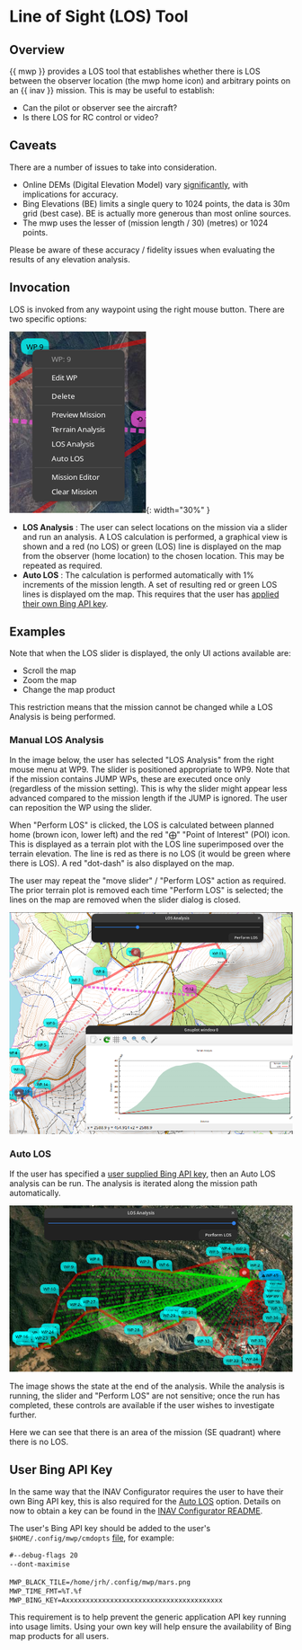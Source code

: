 # Line of Sight (LOS) Tool

## Overview

{{ mwp }} provides a LOS tool that establishes whether there is LOS between the observer location (the mwp home icon) and arbitrary points on an {{ inav }} mission. This is may be useful to establish:

* Can the pilot or observer see the aircraft?
* Is there LOS for RC control or video?

## Caveats

There are a number of issues to take into consideration.

* Online DEMs (Digital Elevation Model) vary [significantly](Mission-Elevation-Plot-and-Terrain-Analysis.md/#datum), with implications for accuracy.
* Bing Elevations (BE) limits a single query to 1024 points, the data is 30m grid (best case). BE is actually more generous than most online sources.
* The mwp uses the lesser of (mission length / 30) (metres) or 1024 points.

Please be aware of these accuracy / fidelity issues when evaluating the results of any elevation analysis.

## Invocation

LOS is invoked from any waypoint using the right mouse button. There are two specific options:

![Menu Options](images/los-menu.png){: width="30%" }

* **LOS Analysis** : The user can select locations on the mission via a slider and run an analysis. A LOS calculation is performed, a graphical view is shown and a red (no LOS) or green (LOS) line is displayed on the map from the observer (home location) to the chosen location. This may be repeated as required.
* **Auto LOS** : The calculation is performed automatically with 1% increments of the mission length. A set of resulting red or green LOS lines is displayed om the map. This requires that the user has [applied their own Bing API key](#user-bing-key).


## Examples

Note that when the LOS slider is displayed, the only UI actions available are:

* Scroll the map
* Zoom the map
* Change the map product

This restriction means that the mission cannot be changed while a LOS Analysis is being performed.

### Manual LOS Analysis

In the image below, the user has selected "LOS Analysis" from the right mouse menu at WP9. The slider is positioned appropriate to WP9. Note that if the mission contains JUMP WPs, these are executed once only (regardless of the mission setting). This is why the slider might appear less advanced compared to the mission length if the JUMP is ignored. The user can reposition the WP using the slider.

When "Perform LOS" is clicked, the LOS is calculated between planned home (brown icon, lower left) and the red "⨁" "Point of Interest" (POI) icon. This is displayed as a terrain plot with the LOS line superimposed over the terrain elevation. The line is red as there is no LOS (it would be green where there is LOS). A red "dot-dash" is also displayed on the map.

The user may repeat the "move slider" / "Perform LOS" action as required. The prior terrain plot is removed each time "Perform LOS" is selected; the lines on the map are removed when the slider dialog is closed.

![Manual LOS](images/los_manual.png)

### Auto LOS

If the user has specified a [user supplied Bing API key](#user-bing-api-key), then an Auto LOS analysis can be run. The analysis is iterated along the mission path automatically.

![Auto LOS](images/auto-los.png)

The image shows the state at the end of the analysis. While the analysis is running, the slider and "Perform LOS" are not sensitive; once the run has completed, these controls are available if the user wishes to investigate further.

Here we can see that there is an area of the mission (SE quadrant) where there is no LOS.

## User Bing API Key

In the same way that the INAV Configurator requires the user to have their own Bing API key, this is also required for the [Auto LOS](#auto-los) option. Details on now to obtain a key can be found in the [INAV Configurator README](https://github.com/iNavFlight/inav-configurator#how-to-get-the-bing-maps-api-key).

The user's Bing API key should be added to the user's `$HOME/.config/mwp/cmdopts` [file](mwp-Configuration.md#cmdopts), for example:

    #--debug-flags 20
    --dont-maximise

    MWP_BLACK_TILE=/home/jrh/.config/mwp/mars.png
    MWP_TIME_FMT=%T.%f
    MWP_BING_KEY=Axxxxxxxxxxxxxxxxxxxxxxxxxxxxxxxxxxxxxxx

This requirement is to help prevent the generic application API key running into usage limits. Using your own key will help ensure the availability of Bing map products for all users.
